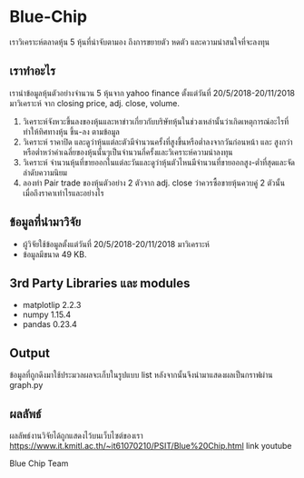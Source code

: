 # Blue-Chip
เราวิเคราะห์ตลาดหุ้น 5 หุ้นที่น่าจับตามอง ถึงการขยายตัว หดตัว และความน่าสนใจที่จะลงทุน

## เราทำอะไร
เรานำข้อมูลหุ้นตัวอย่างจำนวน 5 หุ้นจาก yahoo finance ตั้งแต่วันที่ 20/5/2018-20/11/2018 มาวิเคราะห์
จาก closing price, adj. close, volume.
1. วิเคราะห์จังหวะขึ้นลงของหุ้นและหาข่าวเกี่ยวกับบริษัทหุ้นในช่วงเหล่านั้นว่าเกิดเหตุการณ์อะไรที่ทำให้ทิศทางหุ้น ขึ้น-ลง ตามข้อมูล
2. วิเคราะห์ ราคาปิด และดูว่าหุ้นแต่ละตัวมีจำนวนครั้งที่สูงขึ้นหรือต่ำลงจากวันก่อนหน้า และ สูงกว่าหรือต่ำหว่าค่าเฉลี่ยของหุ้นนั้นๆเป็นจำนวนกี่ครั้งและวิเคราะห์ความน่าลงทุน
3. วิเคราะห์ จำนวนหุ้นที่ขายออกในแต่ละวันและดูว่าหุ้นตัวไหนมีจำนวนที่ขายออกสูง-ต่ำที่สุดและจัดลำดับความนิยม
4. ลองทำ Pair trade ของหุ้นตัวอย่าง 2 ตัวจาก adj. close ว่าควรซื้อขายหุ้นควบคู่ 2 ตัวนั้นเมื่อถึงราคาเท่าไรและอย่างไร

## ข้อมูลที่นำมาวิจัย
 - ผู้วิจัยใช้ข้อมูลตั้งแต่วันที่ 20/5/2018-20/11/2018 มาวิเคราะห์
 - ข้อมูลมีขนาด 49 KB.

## 3rd Party Libraries และ modules
 - matplotlip 2.2.3
 - numpy 1.15.4
 - pandas 0.23.4

## Output
ข้อมูลที่ถูกดึงมาใช้ประมวลผลจะเก็บในรูปแบบ list หลังจากนั้นจึงนำมาแสดงผลเป็นกราฟผ่าน graph.py

## ผลลัพธ์
ผลลัพธ์งานวิจัยได้ถูกแสดงไว้บนเว็บไซต์ของเรา https://www.it.kmitl.ac.th/~it61070210/PSIT/Blue%20Chip.html
link youtube

Blue Chip Team

